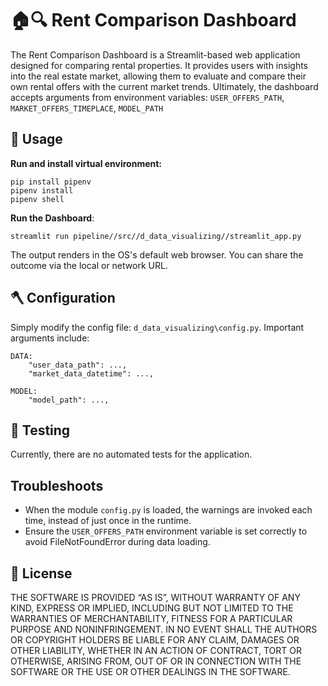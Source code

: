 # 🏠🔍 Rent Comparison Dashboard

The Rent Comparison Dashboard is a Streamlit-based web application designed for comparing rental properties.
It provides users with insights into the real estate market,
allowing them to evaluate and compare their own rental offers with the current market trends.
Ultimately, the dashboard accepts arguments from environment variables:
`USER_OFFERS_PATH`, `MARKET_OFFERS_TIMEPLACE`, `MODEL_PATH`

## 🔨 Usage

**Run and install virtual environment:**

```
pip install pipenv
pipenv install
pipenv shell
```

**Run the Dashboard**:

```
streamlit run pipeline//src//d_data_visualizing//streamlit_app.py
```

The output renders in the OS's default web browser.
You can share the outcome via the local or network URL.

## 🪓 Configuration

Simply modify the config file: `d_data_visualizing\config.py`.
Important arguments include:

```
DATA:
    "user_data_path": ...,
    "market_data_datetime": ...,

MODEL:
    "model_path": ...,

```

## 🤖 Testing

Currently, there are no automated tests for the application.

## Troubleshoots

- When the module `config.py` is loaded, the warnings are invoked each time, instead of just once in the runtime.
- Ensure the `USER_OFFERS_PATH` environment variable is set correctly to avoid FileNotFoundError during data loading.

## 📜 License

THE SOFTWARE IS PROVIDED “AS IS”, WITHOUT WARRANTY OF ANY KIND, EXPRESS OR IMPLIED, INCLUDING BUT NOT LIMITED TO THE WARRANTIES OF MERCHANTABILITY, FITNESS FOR A PARTICULAR PURPOSE AND NONINFRINGEMENT. IN NO EVENT SHALL THE AUTHORS OR COPYRIGHT HOLDERS BE LIABLE FOR ANY CLAIM, DAMAGES OR OTHER LIABILITY, WHETHER IN AN ACTION OF CONTRACT, TORT OR OTHERWISE, ARISING FROM, OUT OF OR IN CONNECTION WITH THE SOFTWARE OR THE USE OR OTHER DEALINGS IN THE SOFTWARE.
